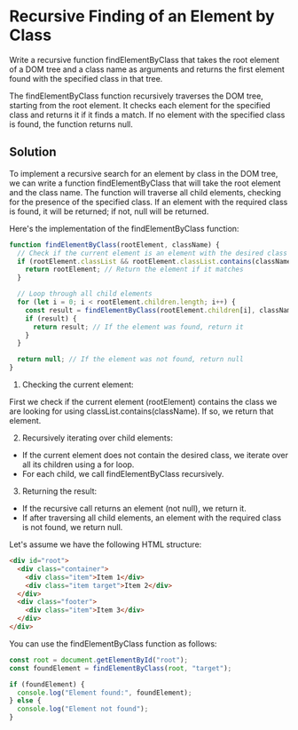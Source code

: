 # Recursive Finding of an Element by Class

Write a recursive function findElementByClass that takes the root element of a DOM tree and a class name as arguments and returns the first element found with the specified class in that tree.

The findElementByClass function recursively traverses the DOM tree, starting from the root element. It checks each element for the specified class and returns it if it finds a match. If no element with the specified class is found, the function returns null.

## Solution

To implement a recursive search for an element by class in the DOM tree, we can write a function findElementByClass that will take the root element and the class name. The function will traverse all child elements, checking for the presence of the specified class. If an element with the required class is found, it will be returned; if not, null will be returned.

Here's the implementation of the findElementByClass function:

```javascript
function findElementByClass(rootElement, className) {
  // Check if the current element is an element with the desired class
  if (rootElement.classList && rootElement.classList.contains(className)) {
    return rootElement; // Return the element if it matches
  }

  // Loop through all child elements
  for (let i = 0; i < rootElement.children.length; i++) {
    const result = findElementByClass(rootElement.children[i], className); // Recursively call for each child
    if (result) {
      return result; // If the element was found, return it
    }
  }

  return null; // If the element was not found, return null
}
```

1. Checking the current element:

First we check if the current element (rootElement) contains the class we are looking for using classList.contains(className). If so, we return that element.

2. Recursively iterating over child elements:

- If the current element does not contain the desired class, we iterate over all its children using a for loop.
- For each child, we call findElementByClass recursively.

3. Returning the result:

- If the recursive call returns an element (not null), we return it.
- If after traversing all child elements, an element with the required class is not found, we return null.

Let's assume we have the following HTML structure:

```html
<div id="root">
  <div class="container">
    <div class="item">Item 1</div>
    <div class="item target">Item 2</div>
  </div>
  <div class="footer">
    <div class="item">Item 3</div>
  </div>
</div>
```

You can use the findElementByClass function as follows:

```javascript
const root = document.getElementById("root");
const foundElement = findElementByClass(root, "target");

if (foundElement) {
  console.log("Element found:", foundElement);
} else {
  console.log("Element not found");
}
```

